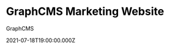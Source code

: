 ---
title: GraphCMS Marketing Website
github: https://github.com/hygraph/reference-marketing-website
demo: https://marketing-websites.withheadlesscms.com/
author: GraphCMS
date: 2021-07-18T19:00:00.000Z
ssg:
  - Nextjs
cms:
  - GraphCMS
css:
  - Tailwind
category:
  - Business
description: Next.js starter for creating a SaaS Marketing Website with GraphCMS
draft: false
publish_date: '2020-05-26T10:38:33Z'
update_date: '2022-09-02T17:41:06Z'
github_star: 110
github_fork: 40
---